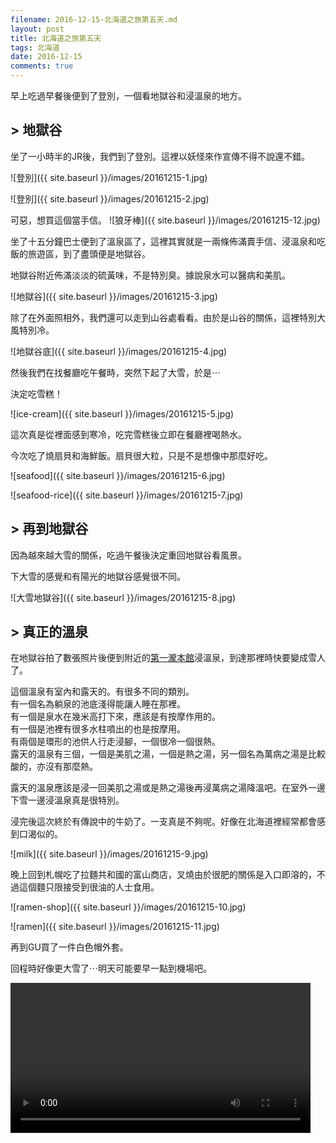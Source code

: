 ```yaml
---
filename: 2016-12-15-北海道之旅第五天.md
layout: post
title: 北海道之旅第五天
tags: 北海道
date: 2016-12-15
comments: true
---
```

早上吃過早餐後便到了登別，一個看地獄谷和浸溫泉的地方。

## > 地獄谷

坐了一小時半的JR後，我們到了登別。這裡以妖怪來作宣傳不得不說還不錯。

![登別]({{ site.baseurl }}/images/20161215-1.jpg)

![登別]({{ site.baseurl }}/images/20161215-2.jpg)


可惡，想買這個當手信。
![狼牙棒]({{ site.baseurl }}/images/20161215-12.jpg)

坐了十五分鐘巴士便到了溫泉區了，這裡其實就是一兩條佈滿賣手信、浸溫泉和吃飯的旅遊區，到了盡頭便是地獄谷。

地獄谷附近佈滿淡淡的硫黃味，不是特別臭。據說泉水可以醫病和美肌。

![地獄谷]({{ site.baseurl }}/images/20161215-3.jpg)

除了在外面照相外，我們還可以走到山谷處看看。由於是山谷的關係，這裡特別大風特別冷。

![地獄谷底]({{ site.baseurl }}/images/20161215-4.jpg)

然後我們在找餐廳吃午餐時，突然下起了大雪，於是⋯

決定吃雪糕！

![ice-cream]({{ site.baseurl }}/images/20161215-5.jpg)

這次真是從裡面感到寒冷，吃完雪糕後立即在餐廳裡喝熱水。

今次吃了燒扇貝和海鮮飯。扇貝很大粒，只是不是想像中那麼好吃。

![seafood]({{ site.baseurl }}/images/20161215-6.jpg)

![seafood-rice]({{ site.baseurl }}/images/20161215-7.jpg)

## > 再到地獄谷

因為越來越大雪的關係，吃過午餐後決定重回地獄谷看風景。

下大雪的感覺和有陽光的地獄谷感覺很不同。

![大雪地獄谷]({{ site.baseurl }}/images/20161215-8.jpg)

## > 真正的溫泉

在地獄谷拍了數張照片後便到附近的[第一瀧本館](https://www.takimotokan.co.jp)浸溫泉，到達那裡時快要變成雪人了。

這個溫泉有室內和露天的。有很多不同的類別。  
有一個名為躺泉的池底淺得能讓人睡在那裡。  
有一個是泉水在幾米高打下來，應該是有按摩作用的。  
有一個是池裡有很多水柱噴出的也是按摩用。  
有兩個是環形的池供人行走浸腳，一個很冷一個很熱。  
露天的溫泉有三個，一個是美肌之湯，一個是熱之湯，另一個名為萬病之湯是比較酸的，亦沒有那麼熱。

露天的溫泉應該是浸一回美肌之湯或是熱之湯後再浸萬病之湯降溫吧。在室外一邊下雪一邊浸溫泉真是很特別。

浸完後這次終於有傳說中的牛奶了。一支真是不夠呢。好像在北海道裡經常都會感到口渴似的。

![milk]({{ site.baseurl }}/images/20161215-9.jpg)

晚上回到札幌吃了拉麵共和國的富山商店，叉燒由於很肥的關係是入口即溶的，不過這個麵只限接受到很油的人士食用。

![ramen-shop]({{ site.baseurl }}/images/20161215-10.jpg)

![ramen]({{ site.baseurl }}/images/20161215-11.jpg)

再到GU買了一件白色帽外套。

回程時好像更大雪了⋯明天可能要早一點到機場吧。

<video width="480" src="{{ side.baseurl }}/images/20161215-1.MOV" controls />
